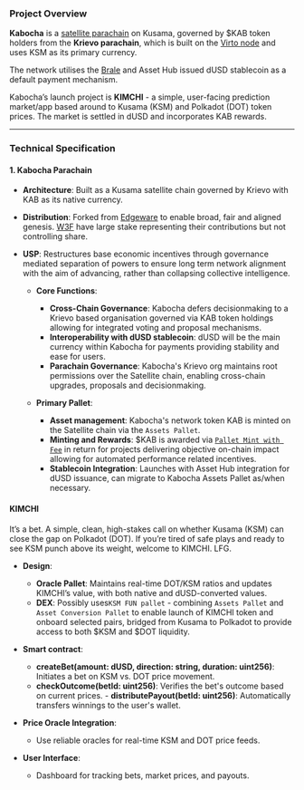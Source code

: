 ### **Project Overview**

**Kabocha** is a [satellite parachain](https://github.com/monsieurbulb/satellite-chains/tree/main) on Kusama, governed by $KAB token holders from the **Krievo parachain**, which is built on the [Virto node](https://github.com/virto-network/virto-node/) and uses KSM as its primary currency.

The network utilises the [Brale](https://brale.xyz) and Asset Hub issued dUSD stablecoin as a default payment mechanism. 

Kabocha’s launch project is **KIMCHI** - a simple, user-facing prediction market/app based around to Kusama (KSM) and Polkadot (DOT) token prices. The market is settled in dUSD and incorporates KAB rewards.

---

### **Technical Specification**

#### **1. Kabocha Parachain**
   - **Architecture**: Built as a Kusama satellite chain governed by Krievo with KAB as its native currency.
- **Distribution**: Forked from [Edgeware](https://forum.polkadot.network/t/re-introducing-edgeware-substrates-most-chaotic-governance-experiment-and-second-oldest-mainnet/500) to enable broad, fair and aligned genesis. [W3F](https://web3.foundation/) have large stake representing their contributions but not controlling share.
- **USP**: Restructures base economic incentives through governance mediated separation of powers to ensure long term network alignment with the aim of advancing, rather than collapsing collective intelligence. 

   - **Core Functions**:
      - **Cross-Chain Governance**: Kabocha defers decisionmaking to a Krievo based organisation governed via KAB token holdings allowing for integrated voting and proposal mechanisms.
      - **Interoperability with dUSD stablecoin**: dUSD will be the main currency within Kabocha for payments providing stability and ease for users.
      - **Parachain Governance**: Kabocha's Krievo org maintains root permissions over the Satellite chain, enabling cross-chain upgrades, proposals and decisionmaking.

   - **Primary Pallet**:
      - **Asset management**: Kabocha's network token KAB is minted on the Satellite chain via the `Assets Pallet`.
      - **Minting and Rewards**: $KAB is awarded via [`Pallet Mint with Fee`](https://github.com/kabocha-network/pallet_mint_with_fee) in return for projects delivering objective on-chain impact allowing for automated performance related incentives.
      - **Stablecoin Integration**: Launches with Asset Hub integration for dUSD issuance, can migrate to Kabocha Assets Pallet as/when necessary.

#### **KIMCHI**
It’s a bet. A simple, clean, high-stakes call on whether Kusama (KSM) can close the gap on Polkadot (DOT). If you’re tired of safe plays and ready to see KSM punch above its weight, welcome to KIMCHI. LFG.
   - **Design**:
      - **Oracle Pallet**: Maintains real-time DOT/KSM ratios and updates KIMCHI’s value, with both native and dUSD-converted values.
      - **DEX**: Possibly uses`KSM FUN pallet` - combining `Assets Pallet` and `Asset Conversion Pallet` to enable launch of KIMCHI token and onboard selected pairs, bridged from Kusama to Polkadot to provide access to both $KSM and $DOT liquidity.
   - **Smart contract**:
      - **createBet(amount: dUSD, direction: string, duration: uint256)**: Initiates a bet on KSM vs. DOT price movement.
      - **checkOutcome(betId: uint256)**: Verifies the bet's outcome based on current prices.
    - **distributePayout(betId: uint256)**: Automatically transfers winnings to the user's wallet.

   - **Price Oracle Integration**:
      - Use reliable oracles for real-time KSM and DOT price feeds.

   - **User Interface**:
      - Dashboard for tracking bets, market prices, and payouts.
